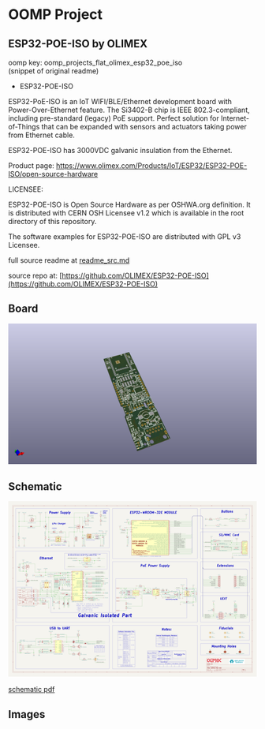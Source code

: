 # OOMP Project  
## ESP32-POE-ISO  by OLIMEX  
  
oomp key: oomp_projects_flat_olimex_esp32_poe_iso  
(snippet of original readme)  
  
- ESP32-POE-ISO  
  
ESP32-PoE-ISO is an IoT WIFI/BLE/Ethernet development board with Power-Over-Ethernet feature. The Si3402-B chip is IEEE 802.3-compliant, including pre-standard (legacy) PoE support. Perfect solution for Internet-of-Things that can be expanded with sensors and actuators taking power from Ethernet cable.  
  
ESP32-POE-ISO has 3000VDC galvanic insulation from the Ethernet.  
  
  
Product page: https://www.olimex.com/Products/IoT/ESP32/ESP32-POE-ISO/open-source-hardware  
  
LICENSEE:  
  
ESP32-POE-ISO is Open Source Hardware as per OSHWA.org definition. It is distributed with CERN OSH Licensee v1.2 which is available in the root directory of this repository.  
  
The software examples for ESP32-POE-ISO are distributed with GPL v3 Licensee.  
  
  full source readme at [readme_src.md](readme_src.md)  
  
source repo at: [https://github.com/OLIMEX/ESP32-POE-ISO](https://github.com/OLIMEX/ESP32-POE-ISO)  
## Board  
  
[![working_3d.png](working_3d_600.png)](working_3d.png)  
## Schematic  
  
[![working_schematic.png](working_schematic_600.png)](working_schematic.png)  
  
[schematic pdf](working_schematic.pdf)  
## Images  
